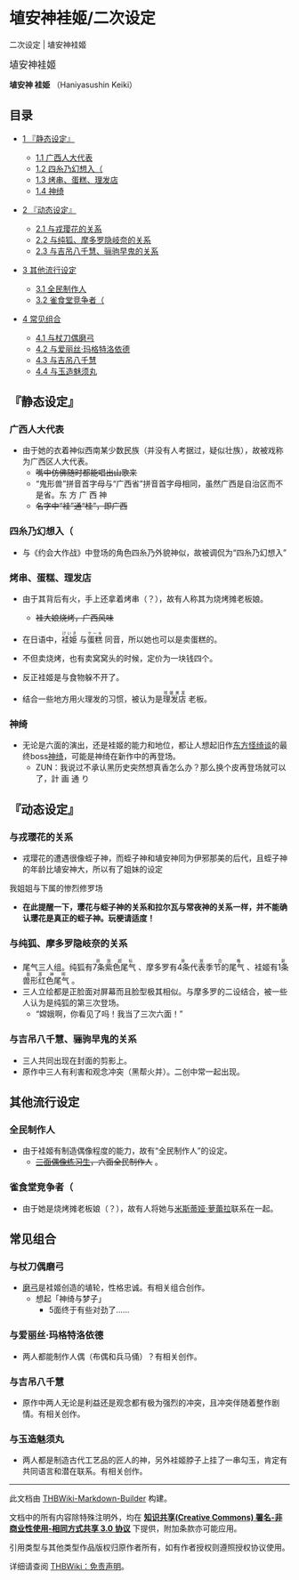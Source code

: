 # 埴安神袿姬/二次设定

<!-- source html: G:\repos\THBWiki-Markdown-Builder\THBWikiMarkdown\Temp\main\a\a0\ns0%3A%E5%9F%B4%E5%AE%89%E7%A5%9E%E8%A2%BF%E5%A7%AC%2F%E4%BA%8C%E6%AC%A1%E8%AE%BE%E5%AE%9A.html -->

二次设定 | 埴安神袿姬

  
<big>埴安神袿姬</big>  

 **埴安神 袿姫** （Haniyasushin Keiki）
  


## 目录

- [1 『静态设定』](#『静态设定』)

  - [1.1 广西人大代表](#广西人大代表)
  - [1.2 四糸乃幻想入（](#四糸乃幻想入（)
  - [1.3 烤串、蛋糕、理发店](#烤串、蛋糕、理发店)
  - [1.4 神绮](#神绮)



- [2 『动态设定』](#『动态设定』)

  - [2.1 与戎璎花的关系](#与戎璎花的关系)
  - [2.2 与纯狐、摩多罗隐岐奈的关系](#与纯狐、摩多罗隐岐奈的关系)
  - [2.3 与吉吊八千慧、骊驹早鬼的关系](#与吉吊八千慧、骊驹早鬼的关系)



- [3 其他流行设定](#其他流行设定)

  - [3.1 全民制作人](#全民制作人)
  - [3.2 雀食堂竞争者（](#雀食堂竞争者（)



- [4 常见组合](#常见组合)

  - [4.1 与杖刀偶磨弓](#与杖刀偶磨弓)
  - [4.2 与爱丽丝·玛格特洛依德](#与爱丽丝·玛格特洛依德)
  - [4.3 与吉吊八千慧](#与吉吊八千慧)
  - [4.4 与玉造魅须丸](#与玉造魅须丸)








## 『静态设定』

### 广西人大代表
- 由于她的衣着神似西南某少数民族（并没有人考据过，疑似壮族），故被戏称为广西区人大代表。
  -  ~~嘴中仿佛随时都能唱出山歌来~~ 
  - “鬼形兽”拼音首字母与“广西省”拼音首字母相同，虽然广西是自治区而不是省。东 方 广 西 神
  -  ~~名字中“袿”通“桂”，即广西~~ 



### 四糸乃幻想入（
- 与《约会大作战》中登场的角色四糸乃外貌神似，故被调侃为“四糸乃幻想入”


### 烤串、蛋糕、理发店
- 由于其背后有火，手上还拿着烤串（？），故有人称其为烧烤摊老板娘。
  -  ~~袿大娘烧烤，广西风味~~ 

- 在日语中，<ruby><rb>袿姫</rb><rp> (</rp><rt>けいき</rt><rp>) </rp></ruby>
与<ruby><rb>蛋糕</rb><rp> (</rp><rt>ケーキ</rt><rp>) </rp></ruby>
同音，所以她也可以是卖蛋糕的。
- 不但卖烧烤，也有卖窝窝头的时候，定价为一块钱四个。
- 反正袿姬是与食物躲不开了。
- 结合一些地方用火理发的习惯，被认为是<ruby><rb>理发店</rb><rp> (</rp><rt>袿姬美发</rt><rp>) </rp></ruby>
老板。


### 神绮
- 无论是六面的演出，还是袿姬的能力和地位，都让人想起旧作[东方怪绮谈](./东方怪绮谈.md)的最终boss[神绮](./神绮.md)，可能是神绮在新作中的再登场。
  - ZUN：我说过不承认黑历史突然想真香怎么办？那么换个皮再登场就可以了，計 画 通 り



## 『动态设定』

### 与戎璎花的关系
- 戎璎花的遭遇很像蛭子神，而蛭子神和埴安神同为伊邪那美的后代，且蛭子神的年龄比埴安神大，所以有了姐妹的设定  


[](./文件-戎璎花与埴安神袿姫.jpeg.md)  [](./文件-戎璎花与埴安神袿姫.jpeg.md)我姐姐与下属的惨烈修罗场

-  **在此提醒一下，璎花与蛭子神的关系和拉尔瓦与常夜神的关系一样，并不能确认璎花是真正的蛭子神。玩梗请适度！** 


### 与纯狐、摩多罗隐岐奈的关系
- 尾气三人组。纯狐有<ruby><rb>7条紫色尾气</rb><rp> (</rp><rt><span class="inside" title="你知道的太多了">排放超标</span></rt><rp>) </rp></ruby>
、摩多罗有<ruby><rb>4条代表季节的尾气</rb><rp> (</rp><rt><span class="inside" title="你知道的太多了">排放合格</span></rt><rp>) </rp></ruby>
、袿姬有<ruby><rb>1条兽形红色尾气</rb><rp> (</rp><rt><span class="inside" title="你知道的太多了">新能源神明</span></rt><rp>) </rp></ruby>
。
- 三人立绘都是正脸面对屏幕而且脸型极其相似。与摩多罗的二设结合，被一些人认为是纯狐的第三次登场。
  - “嫦娥啊，你看见了吗！我当了三次六面！”



### 与吉吊八千慧、骊驹早鬼的关系
- 三人共同出现在封面的剪影上。
- 原作中三人有利害和观念冲突（黑帮火并）。二创中常一起出现。


## 其他流行设定

### 全民制作人
- 由于袿姬有制造偶像程度的能力，故有“全民制作人”的设定。
  -  ~~[三面偶像练习生](./庭渡久侘歌.md)，六面全民制作人~~ 。



### 雀食堂竞争者（
- 由于她是烧烤摊老板娘（？），故有人将她与[米斯蒂娅·萝蕾拉](./米斯蒂娅·萝蕾拉.md)联系在一起。


## 常见组合

### 与杖刀偶磨弓
- [磨弓](./杖刀偶磨弓.md)是袿姬创造的埴轮，性格忠诚。有相关组合创作。
  - 想起「神绮与梦子」
    - 5面终于有些对劲了……




### 与爱丽丝·玛格特洛依德
- 两人都能制作人偶（布偶和兵马俑）？有相关创作。


### 与吉吊八千慧
- 原作中两人无论是利益还是观念都有极为强烈的冲突，且冲突伴随着整作剧情。有相关创作。


### 与玉造魅须丸
- 两人都是制造古代工艺品的匠人的神，另外袿姬脖子上挂了一串勾玉，肯定有共同语言和潜在联系。有相关创作。





---

此文档由 [THBWiki-Markdown-Builder](https://github.com/Delsin-Yu/THBWiki-Markdown-Builder) 构建。

文档中的所有内容除特殊注明外，均在 [**知识共享(Creative Commons) 署名-非商业性使用-相同方式共享 3.0 协议**](https://creativecommons.org/licenses/by-sa/3.0/deed.zh-hans) 下提供，附加条款亦可能应用。

引用类型与其他类型作品版权归原作者所有，如有作者授权则遵照授权协议使用。

详细请查阅 [THBWiki：免责声明](https://thbwiki.cc/THBWiki:%E5%85%8D%E8%B4%A3%E5%A3%B0%E6%98%8E)。

